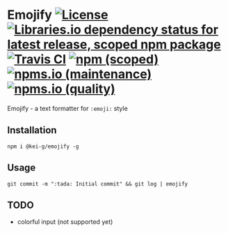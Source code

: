# Emojify [![License](https://img.shields.io/github/license/kei-g/emojify-js?style=flat)](https://opensource.org/licenses/BSD-3-Clause) [![Libraries.io dependency status for latest release, scoped npm package](https://img.shields.io/librariesio/release/npm/@kei-g/emojify)](https://www.npmjs.com/package/kei-g/emojify?activeTab=dependencies) [![Travis CI](https://img.shields.io/travis/com/kei-g/emojify-js?logo=travis&style=flat)](https://www.travis-ci.com/github/kei-g/emojify-js) [![npm (scoped)](https://img.shields.io/npm/v/@kei-g/emojify?logo=npm&style=flat)](https://npmjs.com/@kei-g/emojifyjs) [![npms.io (maintenance)](https://img.shields.io/npms-io/maintenance-score/@kei-g/emojify?style=flat)](https://npms.io/search?q=%40kei-g%2Femojifyjs) [![npms.io (quality)](https://img.shields.io/npms-io/quality-score/@kei-g/emojify?style=flat)](https://npms.io/search?q=%40kei-g%2Femojifyjs)

Emojify - a text formatter for `:emoji:` style

## Installation

```shell
npm i @kei-g/emojify -g
```

## Usage

```shell
git commit -m ":tada: Initial commit" && git log | emojify
```

## TODO

- colorful input (not supported yet)
